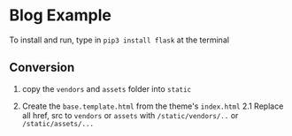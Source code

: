 # Blog Example

To install and run, type in `pip3 install flask` at the terminal

## Conversion

1. copy the `vendors` and `assets` folder into `static`

2. Create the `base.template.html` from the theme's `index.html`
   2.1 Replace all href, src to `vendors` or `assets` with `/static/vendors/..` or `/static/assets/...`